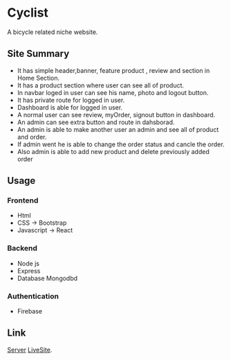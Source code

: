 # Cyclist
A bicycle related niche website.

## Site Summary

* It has simple header,banner, feature product , review and section in Home Section.
* It has a product section where user can see all of product.
* In navbar loged in user can see his name, photo and logout button.
* It has private route for logged in user.
* Dashboard is able for logged in user.
* A normal user can see review, myOrder, signout button in dashboard.
* An admin can see extra button and route in dahsborad.
* An admin is able to make another user an admin and see all of product and order.
* If admin went he is able to change the order status and cancle the order.
* Also admin is able to add new product and delete previously added order


## Usage
### Frontend
* Html
* CSS -> Bootstrap
* Javascript -> React
### Backend
* Node js
* Express
* Database Mongodbd
### Authentication
* Firebase

## Link
[Server](https://github.com/abdullah-124/cyclist-s)
[LiveSite](https://bicycle-12.web.app/).


